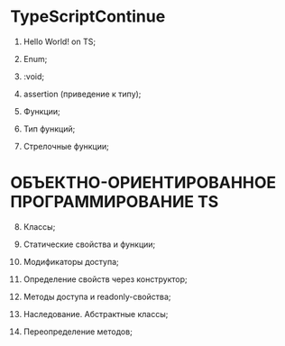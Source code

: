 # TypeScriptContinue 

1) Hello World! on TS;

2) Enum;

3) :void;

4) assertion (приведение к типу);

5) Функции;

6) Тип функций;

7) Стрелочные функции;

# ОБЪЕКТНО-ОРИЕНТИРОВАННОЕ ПРОГРАММИРОВАНИЕ TS

8) Классы;

9) Статические свойства и функции; 

10) Модификаторы доступа;

11) Определение свойств через конструктор;

12) Методы доступа и readonly-свойства;

13) Наследование. Абстрактные классы;

14) Переопределение методов;
